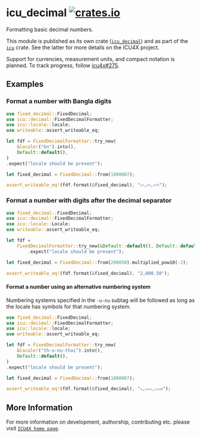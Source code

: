 # icu_decimal [![crates.io](https://img.shields.io/crates/v/icu_decimal)](https://crates.io/crates/icu_decimal)

<!-- cargo-rdme start -->

Formatting basic decimal numbers.

This module is published as its own crate ([`icu_decimal`](https://docs.rs/icu_decimal/latest/icu_decimal/))
and as part of the [`icu`](https://docs.rs/icu/latest/icu/) crate. See the latter for more details on the ICU4X project.

Support for currencies, measurement units, and compact notation is planned. To track progress,
follow [icu4x#275](https://github.com/unicode-org/icu4x/issues/275).

## Examples

### Format a number with Bangla digits

```rust
use fixed_decimal::FixedDecimal;
use icu::decimal::FixedDecimalFormatter;
use icu::locale::locale;
use writeable::assert_writeable_eq;

let fdf = FixedDecimalFormatter::try_new(
    &locale!("bn").into(),
    Default::default(),
)
.expect("locale should be present");

let fixed_decimal = FixedDecimal::from(1000007);

assert_writeable_eq!(fdf.format(&fixed_decimal), "১০,০০,০০৭");
```

### Format a number with digits after the decimal separator

```rust
use fixed_decimal::FixedDecimal;
use icu::decimal::FixedDecimalFormatter;
use icu::locale::Locale;
use writeable::assert_writeable_eq;

let fdf =
    FixedDecimalFormatter::try_new(&Default::default(), Default::default())
        .expect("locale should be present");

let fixed_decimal = FixedDecimal::from(200050).multiplied_pow10(-2);

assert_writeable_eq!(fdf.format(&fixed_decimal), "2,000.50");
```

#### Format a number using an alternative numbering system

Numbering systems specified in the `-u-nu` subtag will be followed as long as the locale has
symbols for that numbering system.

```rust
use fixed_decimal::FixedDecimal;
use icu::decimal::FixedDecimalFormatter;
use icu::locale::locale;
use writeable::assert_writeable_eq;

let fdf = FixedDecimalFormatter::try_new(
    &locale!("th-u-nu-thai").into(),
    Default::default(),
)
.expect("locale should be present");

let fixed_decimal = FixedDecimal::from(1000007);

assert_writeable_eq!(fdf.format(&fixed_decimal), "๑,๐๐๐,๐๐๗");
```

[`FixedDecimalFormatter`]: FixedDecimalFormatter

<!-- cargo-rdme end -->

## More Information

For more information on development, authorship, contributing etc. please visit [`ICU4X home page`](https://github.com/unicode-org/icu4x).
